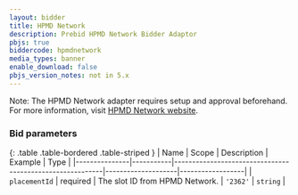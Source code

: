```yaml
---
layout: bidder
title: HPMD Network
description: Prebid HPMD Network Bidder Adaptor
pbjs: true
biddercode: hpmdnetwork
media_types: banner
enable_download: false
pbjs_version_notes: not in 5.x
---
```


Note:
The HPMD Network adapter requires setup and approval beforehand.
For more information, visit [HPMD Network website](https://www.hpmdnetwork.ru/publishers).

### Bid parameters

{: .table .table-bordered .table-striped }
| Name          | Scope     | Description                                              | Example            | Type             |
|---------------|-----------|----------------------------------------------------------|--------------------|------------------|
| `placementId` | required  | The slot ID from HPMD Network.                           | `'2362'`           | `string`         |
